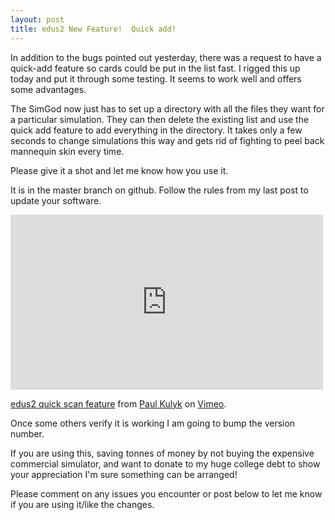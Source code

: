 ```yaml
---
layout: post
title: edus2 New Feature!  Quick add!
---
```


In addition to the bugs pointed out yesterday, there was a request to have a quick-add feature so cards could be put in the list fast.  I rigged this up today and put it through some testing.  It seems to work well and offers some advantages.

The SimGod now just has to set up a directory with all the files they want for a particular simulation.  They can then delete the existing list and use the quick add feature to add everything in the directory.  It takes only a few seconds to change simulations this way and gets rid of fighting to peel back mannequin skin every time.

Please give it a shot and let me know how you use it.

It is in the master branch on github.  Follow the rules from my last post to update your software.  

<iframe src="http://player.vimeo.com/video/58593189" width="500" height="280" frameborder="0" webkitAllowFullScreen mozallowfullscreen allowFullScreen></iframe> <p><a href="http://vimeo.com/58593189">edus2 quick scan feature</a> from <a href="http://vimeo.com/paulkulyk">Paul Kulyk</a> on <a href="http://vimeo.com">Vimeo</a>.</p>

Once some others verify it is working I am going to bump the version number.  

If you are using this, saving tonnes of money by not buying the expensive commercial simulator, and want to donate to my huge college debt to show your appreciation I'm sure something can be arranged!

Please comment on any issues you encounter or post below to let me know if you are using it/like the changes.

